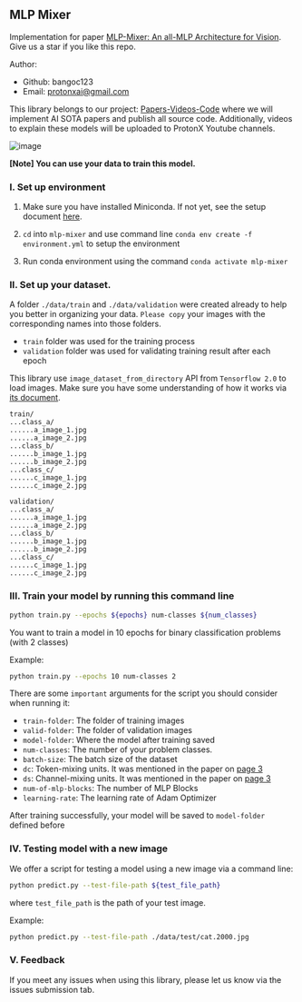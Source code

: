 ## MLP Mixer

Implementation for paper [MLP-Mixer: An all-MLP Architecture for Vision](https://arxiv.org/pdf/2105.01601.pdf). Give us a star if you like this repo.

Author:
- Github: bangoc123
- Email: protonxai@gmail.com

This library belongs to our project: [Papers-Videos-Code](https://docs.google.com/document/d/1bjmwsYFafizRXlZyJFazd5Jcr3tqpWSiHLvfllWRQBc/edit?usp=sharing) where we will implement AI SOTA papers and publish all source code. Additionally, videos to explain these models will be uploaded to ProtonX Youtube channels.

![image](https://github.com/bangoc123/mlp-mixer/blob/main/images/architecture2.png)

<!-- <img src=./images/architecture.png width=400> -->

**[Note] You can use your data to train this model.**

### I. Set up environment

1. Make sure you have installed Miniconda. If not yet, see the setup document [here](https://conda.io/en/latest/user-guide/install/index.html#regular-installation).

2. `cd` into `mlp-mixer` and use command line `conda env create -f environment.yml` to setup the environment

3. Run conda environment using the command `conda activate mlp-mixer`

### II. Set up your dataset.

A folder `./data/train` and `./data/validation` were created already to help you better in organizing your data. `Please copy` your images with the corresponding names into those folders.

- `train` folder was used for the training process
- `validation` folder was used for validating training result after each epoch 

This library use `image_dataset_from_directory` API from `Tensorflow 2.0` to load images. Make sure you have some understanding of how it works via [its document](https://www.tensorflow.org/api_docs/python/tf/keras/preprocessing/image_dataset_from_directory).

```
train/
...class_a/
......a_image_1.jpg
......a_image_2.jpg
...class_b/
......b_image_1.jpg
......b_image_2.jpg
...class_c/
......c_image_1.jpg
......c_image_2.jpg
```

```
validation/
...class_a/
......a_image_1.jpg
......a_image_2.jpg
...class_b/
......b_image_1.jpg
......b_image_2.jpg
...class_c/
......c_image_1.jpg
......c_image_2.jpg
```

### III. Train your model by running this command line

```bash
python train.py --epochs ${epochs} num-classes ${num_classes}
```

You want to train a model in 10 epochs for binary classification problems (with 2 classes)

Example: 

```bash
python train.py --epochs 10 num-classes 2
```

There are some `important` arguments for the script you should consider when running it:

-  `train-folder`: The folder of training images
-  `valid-folder`: The folder of validation images
-  `model-folder`: Where the model after training saved
-  `num-classes`: The number of your problem classes.  
- `batch-size`: The batch size of the dataset
- `dc`: Token-mixing units. It was mentioned in the paper on [page 3](https://arxiv.org/pdf/2105.01601.pdf)
- `ds`: Channel-mixing units. It was mentioned in the paper on [page 3](https://arxiv.org/pdf/2105.01601.pdf)
- `num-of-mlp-blocks`: The number of MLP Blocks
- `learning-rate`: The learning rate of Adam Optimizer

After training successfully, your model will be saved to `model-folder` defined before

### IV. Testing model with a new image

We offer a script for testing a model using a new image via a command line:

```bash
python predict.py --test-file-path ${test_file_path}
```

where `test_file_path` is the path of your test image.

Example:

```bash
python predict.py --test-file-path ./data/test/cat.2000.jpg
```

### V. Feedback

If you meet any issues  when using this library, please let us know via the issues submission tab.


